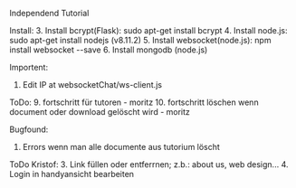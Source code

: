 Independend Tutorial

Install:
3. Install bcrypt(Flask):       sudo apt-get install bcrypt
4. Install node.js:             sudo apt-get install nodejs (v8.11.2)
5. Install websocket(node.js):  npm install websocket --save
6. Install mongodb (node.js)

Importent:
1. Edit IP at websocketChat/ws-client.js

ToDo:
9. fortschritt für tutoren - moritz
10. fortschritt löschen wenn document oder download gelöscht wird - moritz

Bugfound:
1. Errors wenn man alle documente aus tutorium löscht

ToDo Kristof:
3. Link füllen oder entferrnen; z.b.: about us, web design...
4. Login in handyansicht bearbeiten